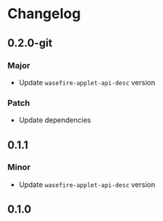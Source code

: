 # Changelog

## 0.2.0-git

### Major

- Update `wasefire-applet-api-desc` version

### Patch

- Update dependencies

## 0.1.1

### Minor

- Update `wasefire-applet-api-desc` version

## 0.1.0

<!-- Update PR number to skip CHANGELOG.md test: #112 -->
